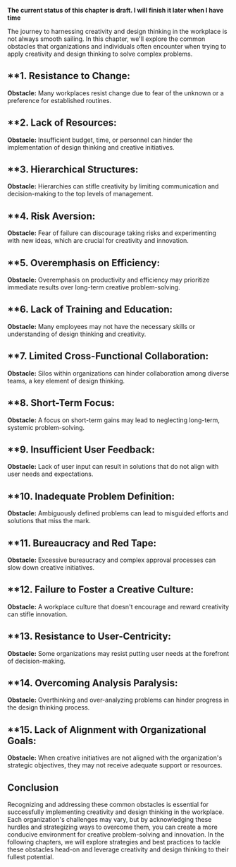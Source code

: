 **The current status of this chapter is draft. I will finish it later when I have time**

The journey to harnessing creativity and design thinking in the workplace is not always smooth sailing. In this chapter, we'll explore the common obstacles that organizations and individuals often encounter when trying to apply creativity and design thinking to solve complex problems.

\*\*1. **Resistance to Change:**
--------------------------------

**Obstacle:** Many workplaces resist change due to fear of the unknown or a preference for established routines.

\*\*2. **Lack of Resources:**
-----------------------------

**Obstacle:** Insufficient budget, time, or personnel can hinder the implementation of design thinking and creative initiatives.

\*\*3. **Hierarchical Structures:**
-----------------------------------

**Obstacle:** Hierarchies can stifle creativity by limiting communication and decision-making to the top levels of management.

\*\*4. **Risk Aversion:**
-------------------------

**Obstacle:** Fear of failure can discourage taking risks and experimenting with new ideas, which are crucial for creativity and innovation.

\*\*5. **Overemphasis on Efficiency:**
--------------------------------------

**Obstacle:** Overemphasis on productivity and efficiency may prioritize immediate results over long-term creative problem-solving.

\*\*6. **Lack of Training and Education:**
------------------------------------------

**Obstacle:** Many employees may not have the necessary skills or understanding of design thinking and creativity.

\*\*7. **Limited Cross-Functional Collaboration:**
--------------------------------------------------

**Obstacle:** Silos within organizations can hinder collaboration among diverse teams, a key element of design thinking.

\*\*8. **Short-Term Focus:**
----------------------------

**Obstacle:** A focus on short-term gains may lead to neglecting long-term, systemic problem-solving.

\*\*9. **Insufficient User Feedback:**
--------------------------------------

**Obstacle:** Lack of user input can result in solutions that do not align with user needs and expectations.

\*\*10. **Inadequate Problem Definition:**
------------------------------------------

**Obstacle:** Ambiguously defined problems can lead to misguided efforts and solutions that miss the mark.

\*\*11. **Bureaucracy and Red Tape:**
-------------------------------------

**Obstacle:** Excessive bureaucracy and complex approval processes can slow down creative initiatives.

\*\*12. **Failure to Foster a Creative Culture:**
-------------------------------------------------

**Obstacle:** A workplace culture that doesn't encourage and reward creativity can stifle innovation.

\*\*13. **Resistance to User-Centricity:**
------------------------------------------

**Obstacle:** Some organizations may resist putting user needs at the forefront of decision-making.

\*\*14. **Overcoming Analysis Paralysis:**
------------------------------------------

**Obstacle:** Overthinking and over-analyzing problems can hinder progress in the design thinking process.

\*\*15. **Lack of Alignment with Organizational Goals:**
--------------------------------------------------------

**Obstacle:** When creative initiatives are not aligned with the organization's strategic objectives, they may not receive adequate support or resources.

**Conclusion**
--------------

Recognizing and addressing these common obstacles is essential for successfully implementing creativity and design thinking in the workplace. Each organization's challenges may vary, but by acknowledging these hurdles and strategizing ways to overcome them, you can create a more conducive environment for creative problem-solving and innovation. In the following chapters, we will explore strategies and best practices to tackle these obstacles head-on and leverage creativity and design thinking to their fullest potential.

